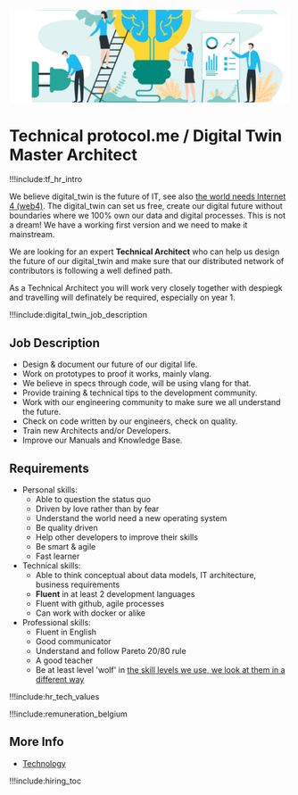 

![](img/development_manager.jpg)


# Technical protocol.me / Digital Twin Master Architect

!!!include:tf_hr_intro

We believe digital_twin is the future of IT, see also [the world needs Internet 4 (web4)](internet4).
The digital_twin can set us free, create our digital future without boundaries where we 100% own our data and digital processes. This is not a dream! We have a working first version and we need to make it mainstream. 
<br/>

We are looking for an expert **Technical Architect** who can help us design the future of our digital_twin and make sure that our distributed network of contributors is following a well defined path.
<br/>

As a Technical Architect you will work very closely together with despiegk and travelling will definately be required, especially on year 1.


!!!include:digital_twin_job_description


## Job Description

- Design & document our future of our digital life.
- Work on prototypes to proof it works, mainly vlang.
- We believe in specs through code, will be using vlang for that.
- Provide training & technical tips to the development community.
- Work with our engineering community to make sure we all understand the future.
- Check on code written by our engineers, check on quality.
- Train new Architects and/or Developers.
- Improve our Manuals and Knowledge Base.

## Requirements

- Personal skills:
  - Able to question the status quo
  - Driven by love rather than by fear
  - Understand the world need a new operating system
  - Be quality driven
  - Help other developers to improve their skills
  - Be smart & agile
  - Fast learner
- Technical skills:
  - Able to think conceptual about data models, IT architecture, business requirements
  - **Fluent** in at least 2 development languages
  - Fluent with github, agile processes
  - Can work with docker or alike
- Professional skills:
  - Fluent in English
  - Good communicator
  - Understand and follow Pareto 20/80 rule
  - A good teacher
  - Be at least level 'wolf' in [the skill levels we use, we look at them in a different way](freeflownation:p2p_awareness_level) 

!!!include:hr_tech_values

!!!include:remuneration_belgium

## More Info

- [Technology](technology)

!!!include:hiring_toc